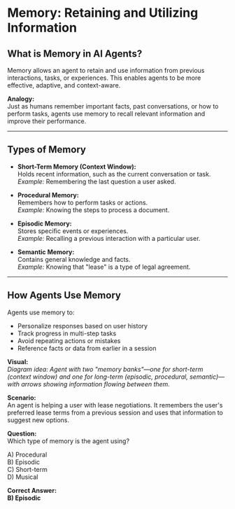 # Memory: Retaining and Utilizing Information

## What is Memory in AI Agents?

Memory allows an agent to retain and use information from previous interactions, tasks, or experiences. This enables agents to be more effective, adaptive, and context-aware.

**Analogy:**  
Just as humans remember important facts, past conversations, or how to perform tasks, agents use memory to recall relevant information and improve their performance.

---

## Types of Memory

- **Short-Term Memory (Context Window):**  
  Holds recent information, such as the current conversation or task.  
  *Example:* Remembering the last question a user asked.

- **Procedural Memory:**  
  Remembers how to perform tasks or actions.  
  *Example:* Knowing the steps to process a document.

- **Episodic Memory:**  
  Stores specific events or experiences.  
  *Example:* Recalling a previous interaction with a particular user.

- **Semantic Memory:**  
  Contains general knowledge and facts.  
  *Example:* Knowing that "lease" is a type of legal agreement.

---

## How Agents Use Memory

Agents use memory to:
- Personalize responses based on user history
- Track progress in multi-step tasks
- Avoid repeating actions or mistakes
- Reference facts or data from earlier in a session

**Visual:**  
*Diagram idea: Agent with two "memory banks"—one for short-term (context window) and one for long-term (episodic, procedural, semantic)—with arrows showing information flowing between them.*

**Scenario:**  
An agent is helping a user with lease negotiations. It remembers the user's preferred lease terms from a previous session and uses that information to suggest new options.

**Question:**  
Which type of memory is the agent using?

A) Procedural  
B) Episodic  
C) Short-term  
D) Musical

**Correct Answer:**  
**B) Episodic** 